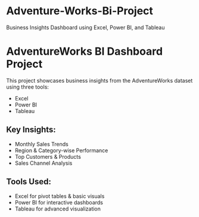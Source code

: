 # Adventure-Works-Bi-Project
Business Insights Dashboard using Excel, Power BI, and Tableau
# AdventureWorks BI Dashboard Project

This project showcases business insights from the AdventureWorks dataset using three tools:
- Excel
- Power BI
- Tableau

## Key Insights:
- Monthly Sales Trends
- Region & Category-wise Performance
- Top Customers & Products
- Sales Channel Analysis

## Tools Used:
- Excel for pivot tables & basic visuals
- Power BI for interactive dashboards
- Tableau for advanced visualization


